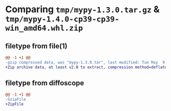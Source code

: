 # Comparing `tmp/mypy-1.3.0.tar.gz` & `tmp/mypy-1.4.0-cp39-cp39-win_amd64.whl.zip`

## filetype from file(1)

```diff
@@ -1 +1 @@
-gzip compressed data, was "mypy-1.3.0.tar", last modified: Tue May  9 14:54:43 2023, max compression
+Zip archive data, at least v2.0 to extract, compression method=deflate
```

## filetype from diffoscope

```diff
@@ -1 +1 @@
-GzipFile
+ZipFile
```

